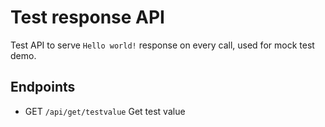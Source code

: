 # Test response API

Test API to serve `Hello world!` response on every call, used for mock test demo.

## Endpoints
- GET ```/api/get/testvalue``` Get test value



